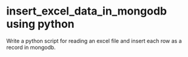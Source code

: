 # insert_excel_data_in_mongodb using python

Write a python script for reading an excel file and insert each row as a record in mongodb.

